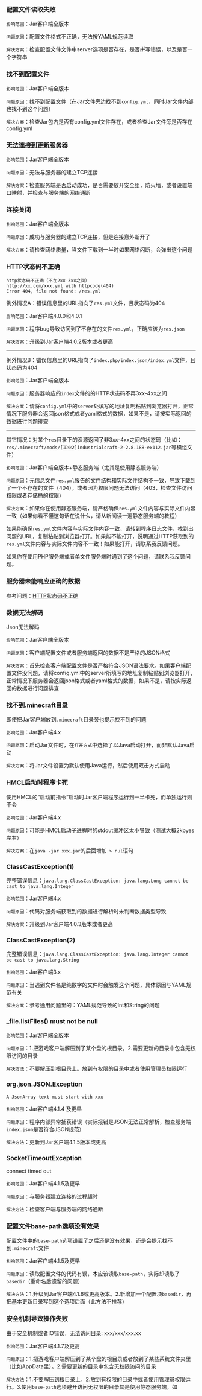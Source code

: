 ### 配置文件读取失败

`影响范围`：Jar客户端全版本

`问题原因`：配置文件格式不正确，无法按YAML规范读取

`解决方案`：检查配置文件文件中server选项是否存在，是否拼写错误，以及是否一个字符串

### 找不到配置文件

`影响范围`：Jar客户端全版本

`问题原因`：找不到配置文件（在Jar文件旁边找不到`config.yml`，同时Jar文件内部也找不到这个问题）

`解决方案`：检查Jar包内是否有config.yml文件存在，或者检查Jar文件旁是否存在config.yml

### 无法连接到更新服务器

`影响范围`：Jar客户端全版本

`问题原因`：无法与服务器的建立TCP连接

`解决方案`：检查服务端是否启动成功，是否需要放开安全组，防火墙，或者设置端口映射，并检查与服务端的网络通断

### 连接关闭

`影响范围`：Jar客户端全版本

`问题原因`：成功与服务器的建立TCP连接，但是连接意外断开了

`解决方案`：请检查网络质量，当文件下载到一半时如果网络闪断，会弹出这个问题

### HTTP状态码不正确

```
http状态码不正确（不在2xx-3xx之间）
http://xx.com/xxx.yml with httpcode(404)
Error 404, file not found: /res.yml
```

例外情况A：错误信息里的URL指向了`res.yml`文件，且状态码为404

`影响范围`：Jar客户端4.0.0和4.0.1

`问题原因`：程序bug导致访问到了不存在的文件`res.yml`，正确应该为`res.json`

`解决方案`：升级到Jar客户端4.0.2版本或者更高

---

例外情况B：错误信息里的URL指向了`index.php/index.json/index.yml`文件，且状态码为404

`影响范围`：Jar客户端全版本

`问题原因`：服务器响应的`index`文件的的HTTP状态码不再3xx-4xx之间

`解决方案`：请将`config.yml`中的`server`处填写的地址复制粘贴到浏览器打开，正常情况下服务器会返回json格式或者yaml格式的数据，如果不是，请按实际返回的数据进行问题排查

---

其它情况：对某个`res`目录下的资源返回了非3xx-4xx之间的状态码（比如：`res/.minecraft/mods/[工业2]industrialcraft-2-2.8.188-ex112.jar`等模组文件）

`影响范围`：Jar客户端全版本+静态服务端（尤其是使用静态服务端）

`问题原因`：元信息文件`res.yml`报告的文件结构和实际文件结构不一致，导致下载到了一个不存在的文件（404），或者因为权限问题无法访问（403，检查文件访问权限或者存储桶的权限）

`解决方案`：如果你在使用静态服务端，请严格确保`res.yml`文件内容与实际文件内容一致（如果你看不懂这句话在说什么，请从新阅读一遍静态服务端的教程）

如果能确保`res.yml`文件内容与实际文件内容一致，请转到程序日志文件，找到出问题的URL，复制粘贴到浏览器打开。如果能不能打开，说明通过HTTP获取到的`res.yml`文件内容与实际文件内容不一致！如果能打开，请联系我反馈问题。

如果你在使用PHP服务端或者单文件服务端时遇到了这个问题，请联系我反馈问题。

### 服务器未能响应正确的数据

参考问题：[HTTP状态码不正确](#HTTP状态码不正确)

### 数据无法解码

Json无法解码

`影响范围`：Jar客户端全版本

`问题原因`：客户端配置文件或者服务端返回的数据不是严格的JSON格式

`解决方案`：首先检查客户端配置文件是否严格符合JSON语法要求。如果客户端配置文件没问题，请将config.yml中的server所填写的地址复制粘贴到浏览器打开，正常情况下服务器会返回json格式或者yaml格式的数据，如果不是，请按实际返回的数据进行问题排查

### 找不到.minecraft目录

即使把Jar客户端放到`.minecraft`目录旁也提示找不到的问题

`影响范围`：Jar客户端4.x

`问题原因`：启动Jar文件时，在`打开方式`中选择了以Java启动打开，而非默认Java启动

`解决方案`：将Jar文件设置为默认使用Java运行，然后使用双击方式启动

### HMCL启动时程序卡死

使用HMCL的“启动前指令”启动时Jar客户端程序运行到一半卡死，而单独运行则不会

`影响范围`：Jar客户端4.x

`问题原因`：可能是HMCL启动子进程时的stdout缓冲区太小导致（测试大概2kbyes左右）

`解决方案`：在`java -jar xxx.jar`的后面增加` > nul`语句

### ClassCastException(1)

完整错误信息：`java.lang.ClassCastException: java.lang.Long cannot be cast to java.lang.Integer`

`影响范围`：Jar客户端4.x

`问题原因`：代码对服务端获取到的数据进行解析时未判断数据类型导致

`解决方案`：升级到Jar客户端4.0.3版本或者更高

### ClassCastException(2)

完整错误信息：`java.lang.ClassCastException: java.lang.Integer cannot be cast to java.lang.String`

`影响范围`：Jar客户端3.x

`问题原因`：当遇到文件名是纯数字的文件时会触发这个问题，具体原因与YAML规范有关

`解决方案`：参考通用问题里的：YAML规范导致的Int和String的问题

### _file.listFiles() must not be null

`影响范围`：Jar客户端全版本

`问题原因`：1.把游戏客户端解压到了某个盘的根目录。2.需要更新的目录中包含无权限访问的目录

`解决方法`：不要解压到根目录上。放到有权限的目录中或者使用管理员权限运行

### org.json.JSON.Exception

`A JsonArray text must start with xxx`

`影响范围`：Jar客户端4.1.4 及更早

`问题原因`：程序内部异常捕获错误（实际报错是JSON无法正常解析，检查服务端`index.json`是否符合JSON规范）

`解决方法`：更新到Jar客户端4.1.5版本或更高

### SocketTimeoutException

connect timed out

`影响范围`：Jar客户端4.1.5及更早

`问题原因`：与服务器建立连接的过程超时

`解决方法`：检查客户端与服务端的网络通断

### 配置文件base-path选项没有效果

配置文件中的`base-path`选项设置了之后还是没有效果，还是会提示找不到`.minecraft`文件

`影响范围`：Jar客户端4.1.5及更早

`问题原因`：读取配置文件的代码有误，本应该读取`base-path`，实际却读取了`basedir`（重命名后遗留的问题）

`解决方法`：1.升级到Jar客户端4.1.6或更高版本。2.新增加一个配置项`basedir`，再把基本更新目录写到这个选项后面（此方法不推荐）

### 安全机制导致操作失败

由于安全机制或者IO错误，无法访问目录:  xxx/xxx/xxx.xx

`影响范围`：Jar客户端4.1.7及更高

`问题原因`：1.把游戏客户端解压到了某个盘的根目录或者放到了某些系统文件夹里（比如AppData里）。2.需要更新的目录中包含无权限访问的目录

`解决方法`：1.不要解压到根目录上。2.放到有权限的目录中或者使用管理员权限运行。3.使用`base-path`选项避开访问无权限的目录其是使用静态服务端，如
